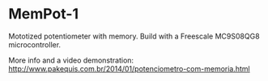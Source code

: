 # MemPot-1

Mototized potentiometer with memory. Build with a Freescale MC9S08QG8 microcontroller.

More info and a video demonstration: http://www.pakequis.com.br/2014/01/potenciometro-com-memoria.html
